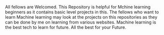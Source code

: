 All fellows are Welcomed.
This Repository is helpful for Mchine learning beginners as it contains basic level projects in this.
The fellows who want to learn Machine learning may look at the projects on this repositories as they can be done by me on learning from various websites.
Machine learning is the best tech to learn for future.
All the best for your Future.
